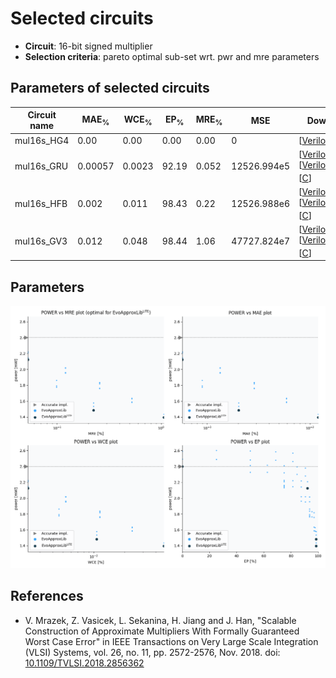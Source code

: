 
Selected circuits
===================
 - **Circuit**: 16-bit signed multiplier
 - **Selection criteria**: pareto optimal sub-set wrt. pwr and mre parameters

Parameters of selected circuits
----------------------------

| Circuit name | MAE<sub>%</sub> | WCE<sub>%</sub> | EP<sub>%</sub> | MRE<sub>%</sub> | MSE | Download |
| --- |  --- | --- | --- | --- | --- | --- | 
| mul16s_HG4 | 0.00 | 0.00 | 0.00 | 0.00 | 0 |  [[Verilog](mul16s_HG4.v)]  [[C](mul16s_HG4.c)] |
| mul16s_GRU | 0.00057 | 0.0023 | 92.19 | 0.052 | 12526.994e5 |  [[Verilog](mul16s_GRU.v)] [[Verilog<sub>PDK45</sub>](mul16s_GRU_pdk45.v)] [[C](mul16s_GRU.c)] |
| mul16s_HFB | 0.002 | 0.011 | 98.43 | 0.22 | 12526.988e6 |  [[Verilog](mul16s_HFB.v)] [[Verilog<sub>PDK45</sub>](mul16s_HFB_pdk45.v)] [[C](mul16s_HFB.c)] |
| mul16s_GV3 | 0.012 | 0.048 | 98.44 | 1.06 | 47727.824e7 |  [[Verilog](mul16s_GV3.v)] [[Verilog<sub>PDK45</sub>](mul16s_GV3_pdk45.v)] [[C](mul16s_GV3.c)] |
    
Parameters
--------------
![Parameters figure](fig.png)

References
--------------
   - V. Mrazek, Z. Vasicek, L. Sekanina, H. Jiang and J. Han, "Scalable Construction of Approximate Multipliers With Formally Guaranteed Worst Case Error" in IEEE Transactions on Very Large Scale Integration (VLSI) Systems, vol. 26, no. 11, pp. 2572-2576, Nov. 2018. doi: [10.1109/TVLSI.2018.2856362](https://dx.doi.org/10.1109/TVLSI.2018.2856362)

             